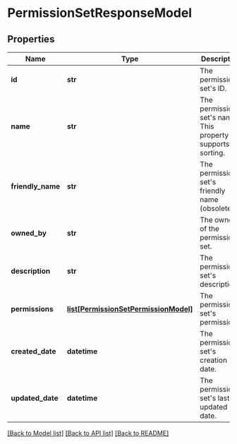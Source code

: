 # PermissionSetResponseModel

## Properties
Name | Type | Description | Notes
------------ | ------------- | ------------- | -------------
**id** | **str** | The permission set&#x27;s ID. | [optional] 
**name** | **str** | The permission set&#x27;s name. This property supports: sorting. | [optional] 
**friendly_name** | **str** | The permission set&#x27;s friendly name (obsolete). | [optional] 
**owned_by** | **str** | The owner of the permission set. | [optional] 
**description** | **str** | The permission set&#x27;s description. | [optional] 
**permissions** | [**list[PermissionSetPermissionModel]**](PermissionSetPermissionModel.md) | The permission set&#x27;s permissions. | [optional] 
**created_date** | **datetime** | The permission set&#x27;s creation date. | [optional] 
**updated_date** | **datetime** | The permission set&#x27;s last updated date. | [optional] 

[[Back to Model list]](../README.md#documentation-for-models) [[Back to API list]](../README.md#documentation-for-api-endpoints) [[Back to README]](../README.md)

